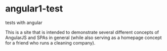 # angular1-test
tests with angular

This is a site that is intended to demonstrate several different concepts of AngularJS and SPAs in general (while also serving as a homepage concept for a friend who runs a cleaning company).
